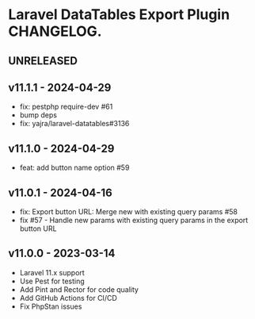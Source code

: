 # Laravel DataTables Export Plugin CHANGELOG.

## UNRELEASED

## v11.1.1 - 2024-04-29

- fix: pestphp require-dev #61
- bump deps 
- fix: yajra/laravel-datatables#3136

## v11.1.0 - 2024-04-29

- feat: add button name option #59

## v11.0.1 - 2024-04-16

- fix: Export button URL: Merge new with existing query params #58
- fix #57 - Handle new params with existing query params in the export button URL

## v11.0.0 - 2023-03-14

- Laravel 11.x support
- Use Pest for testing
- Add Pint and Rector for code quality
- Add GitHub Actions for CI/CD
- Fix PhpStan issues
